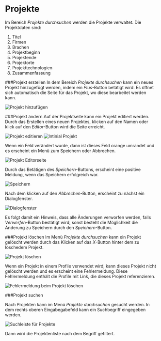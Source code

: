 Projekte
====================
Im Bereich *Projekte durchsuchen* werden die Projekte verwaltet.
Die Projektdaten sind:

1. Titel
2. Firmen
3. Brachen
4. Projektbeginn
5. Projektende
6. Projektorte
7. Projekttechnologien
8. Zusammenfassung 

###Projekt erstellen
In dem Bereich *Projekte durchsuchen* kann ein neues Projekt hinzugefügt werden, indem ein *Plus*-Button betätigt wird. Es öffnet sich automatisch die Seite für das Projekt, wo diese bearbeitet werden kann.

![Projekt hinzufügen](http://stash.maredit.net/projects/COM/repos/hireme/browse/src/usermanual/resources/project/Projekt-add.png?raw)

###Projekt ändern
Auf der Projektseite kann ein Projekt editiert werden.
Durch das Erstellen eines neuen Projektes, klicken auf den Namen oder klick auf den *Editor*-Button wird die Seite erreicht.

![Projekt editieren](http://stash.maredit.net/projects/COM/repos/hireme/browse/src/usermanual/resources/project/Project-edit-button.png?raw)
![Intinial Projekt](http://stash.maredit.net/projects/COM/repos/hireme/browse/src/usermanual/resources/project/Project.png?raw)

Wenn ein Feld verändert wurde, dann ist dieses Feld orange umrandet und es erscheint ein Menü zum Speichern oder Abbrechen.

![Projekt Editorseite](http://stash.maredit.net/projects/COM/repos/hireme/browse/src/usermanual/resources/project/Project-Edit.png?raw)

Durch das Betätigen des *Speichern*-Buttons, erscheint eine positive Meldung, wenn das Speichern erfolgreich war.

![Speichern](http://stash.maredit.net/projects/COM/repos/hireme/browse/src/usermanual/resources/profile/Success-Save.png?raw)

Nach dem klicken auf den *Abbrechen*-Button, erscheint zu nächst ein Dialogfenster. 

![Dialogfenster](http://stash.maredit.net/projects/COM/repos/hireme/browse/src/usermanual/resources/profile/Dialog-Cancel.png?raw)

Es folgt damit ein Hinweis, dass alle Änderungen verworfen werden, falls *Verwerfen*-Button bestätigt wird, sonst besteht die Möglichkeit die Änderung zu Speichern durch den *Speichern*-Button.

###Projekt löschen
Im Menü *Projekte durchsuchen* kann ein Projekt gelöscht werden durch das Klicken auf das *X*-Button hinter dem zu löschedem Projekt.

![Projekt löschen](http://stash.maredit.net/projects/COM/repos/hireme/browse/src/usermanual/resources/project/Project-delete.png?raw)

Wenn ein Projekt in einem Profile verwendet wird, kann dieses Projekt nicht gelöscht werden und es erscheint eine Fehlermeldung. Diese Fehlermeldung enthält die Profile mit Link, die dieses Projekt referenzieren.

![Fehlermeldung beim Projekt löschen](http://stash.maredit.net/projects/COM/repos/hireme/browse/src/usermanual/resources/project/Project-delete-message.png?raw)

###Projekt suchen

Nach Projekten kann im Menü *Projekte durchsuchen* gesucht werden. In dem rechts oberen Eingabegabefeld kann ein Suchbegriff eingegeben werden.

![Suchleiste für Projekte](http://stash.maredit.net/projects/COM/repos/hireme/browse/src/usermanual/resources/project/Project-search.png?raw) 

Dann wird die Projektenliste nach dem Begriff gefiltert.




